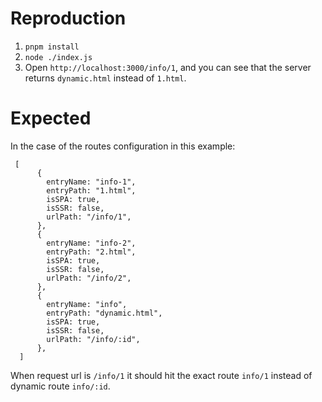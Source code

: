 # Reproduction

1. `pnpm install`
2. `node ./index.js`
3. Open `http://localhost:3000/info/1`, and you can see that the server returns `dynamic.html` instead of `1.html`.


# Expected

In the case of the routes configuration in this example:

```
 [
      {
        entryName: "info-1",
        entryPath: "1.html",
        isSPA: true,
        isSSR: false,
        urlPath: "/info/1",
      },
      {
        entryName: "info-2",
        entryPath: "2.html",
        isSPA: true,
        isSSR: false,
        urlPath: "/info/2",
      },
      {
        entryName: "info",
        entryPath: "dynamic.html",
        isSPA: true,
        isSSR: false,
        urlPath: "/info/:id",
      },
  ]
```

When request url is `/info/1` it should hit the exact route `info/1` instead of dynamic route `info/:id`.

